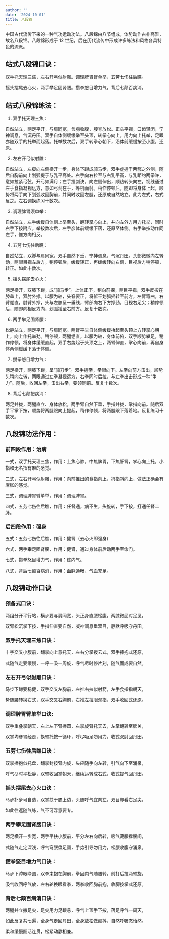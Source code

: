 ```yaml
---
author: ''
date: '2024-10-01'
title: 八段锦
---
```


中国古代流传下来的一种气功运动功法。八段锦由八节组成，体势动作古朴高雅，故名八段锦。八段锦形成于 12 世纪，后在历代流传中形成许多练法和风格各具特色的流派。

## 站式八段锦口诀：

双手托天理三焦，左右开弓似射雕。调理脾胃臂单举，五劳七伤往后瞧。

摇头摆尾去心火，两手攀足固肾腰。攒拳怒目增力气，背后七颠百病消。

## 站式八段锦练法：

1. 双手托天理三焦：

自然站立，两足平开，与肩同宽，含胸收腹，腰脊放松。正头平视，口齿轻闭，宁神调息，气沉丹田。双手自体侧缓缓举至头顶，转拳心向上，用力向上托举，足跟亦随双手的托举而起落。托举数次后，双手转拳心朝下，沿体前缓缓按至小腹，还原。

2. 左右开弓似射雕：

自然站立，左脚向左侧横开一步，身体下蹲成骑马步，双手虚握于两髋之外侧，随后自胸前向上划弧提于与乳平高处。右手向右拉至与右乳平高，与乳距约两拳许，意如拉紧弓弦，开弓如满月；左手捏剑诀，向左侧伸出，顺热转头向左，视线通过左手食指凝视远方，意如弓剑在手，等机而射。稍作停顿后，随即将身体上起，顺势将两手向下划弧收回胸前，并同时收回左腿，还原成自然站立。此为左式，右式反之。左右调换练习十数次。

3. 调理脾胃须单举：

自然站立，左手缓缓自体侧上举至头，翻转掌心向上，并向左外方用力托举，同时右手下按附应。举按数次后，左手彦体前缓缓下落，还原至体侧。右手举按动作同左手，惟方向相反。

4. 五劳七伤往后瞧：

自然站立，双脚与肩同宽，双手自然下垂，宁神调息，气沉丹田。头部微微向左转动，两眼目视左后方，稍停顿后，缓缓转正，再缓缓转向右侧，目视后方稍停顿，转正。如此十数次。

5. 摇头摆尾去心火：

两足横开，双膝下蹲，成“骑马步”。上体正下，稍向前探，两目平视，双手反按在膝盖上，双肘外撑。以腰为轴，头脊要正，将躯干划弧摇转至前方，左臂弯曲，右臂绷直，肘臂外撑，头与左膝呈一垂线，臂部向右下方撑劲，目视右足尖；稍停顿后，随即向相反方向，划弧摇至右前方。反复十数次。

6. 两手攀足固肾腰：

松静站立，两足平开，与肩同宽。两臂平举自体侧缓缓抬起至头顶上方转掌心朝上，向上作托举劲。稍停顿，两腿绷直，以腰为轴，身体前俯，双手顺势攀足，稍作停顿，将身体缓缓直起，双手右势起于头顶之上，两臂伸直，掌心向前，再自身体两侧缓缓下落于体侧。

7. 攒拳怒目增力气：

两足横开，两膝下蹲，呈“骑刀步”。双手握拳，拳眼向下。左拳向前方击出，顺势头稍向左转，两眼通过左拳凝视远方，右拳同时后拉，与左拳出击形成一种“争力”。随后，收回左拳，击出右拳，要领同前。反复十数次。

8. 背后七颠把病消：

两足并拢，两腿直立、身体放松，两手臂自然下垂，手指并拢，掌指向前。随后双手平掌下按，顺势将两腿跟向上提起，稍作停顿，将两腿跟下落着地。反复练习十数次。

## 八段锦功法作用：

### 前四段作用：治病

一式，双手托天理三焦，作用：上焦心肺，中焦脾胃，下焦肝肾，掌心向上托，小指和无名指有麻的感觉。

二式，左右开弓似射雕，作用：向前推出的食指向上，拇指斜向上，做法正确会有麻胀的感觉。

三式，调理脾胃臂单举，作用：调理脾胃。

四式，五劳七伤往后瞧，作用：任督通，病不生，头旋转，手下按，打通任督二脉。

### 后四段作用：强身

五式：五劳七伤往后瞧，作用：健肾（去心火即强身)

六式，两手攀足固肾腰，作用：健肾，通过身体前后动两手至命门。

七式，攒拳怒目增力气，作用：练内气。

八式，背后七颠百病消，作用：血脉通畅，气血充足。

## 八段锦动作口诀

### 预备式口诀：

两组分开平行站，横步要与肩同宽，头正身直腰松腹，两膝微屈对足见，

双臂松沉掌下按，手指伸直要自然，凝神调息垂双目，静默呼吸守丹田。

### 双手托天理三焦口诀：

十字交叉小腹前，翻掌向上意托天，左右分掌拨云式，双手捧抱式还原，

式随气走要缓慢，一呼一吸一周旋，呼气尽时停片刻，随气而成要自然。

### 左右开弓似射雕口诀：

马步下蹲要稳健，双手交叉左胸前，左推右拉似射箭，左手食指指朝天，

势随腰转换右式，双手交叉右胸前，右推左拉眼观指，双手收回式还原。

### 调理脾胃臂单举口诀:

双手重叠掌朝天，右上左下臂捧圆，右掌旋臂托天去，左掌翻转至脾关，

双掌均彦胃经走，换臂托按一循环，呼尽吸足勿用力，收式双肘回丹田。

### 五劳七伤往后瞧口诀：

双掌捧抱似托盘，翻掌封按臂内旋，头应随手向左转，引气向下至涌泉，

呼气尽时平松静，双臂收回掌朝天，继续运转成右式，收式提气回丹田。

### 摇头摆尾去心火口诀：

马步扑步可自选，双掌扶于膝上边，头随呼气宜向左，双目却看右足尖，

如此往返随气练，气不可浮意要专。

### 两手攀足固肾腰口诀：

两足横开一步宽，两手平扶小腹前，平分左右向后转，吸气藏腰撑腰间，

式随气走定深浅，呼气弯腰盘足圆，手势引导勿用力，松腰收腹守涌泉。

### 攒拳怒目增力气口诀：

马步下蹲眼睁圆，双拳束抱在胸前，拳因内气随腰转，前打后拉两臂旋，

吸气收回呼气放，左右轮换眼看拳，两拳收回胸前抱，收脚按掌式还原。

### 背后七颠百病消口诀：

两腿并立撇足尖，足尖用力足跟悬，呼气上顶手下按，落足呼气一周天，

如此反复共七遍，全身气走回丹田，全身放松做颠抖，自然呼吸态怡然。

柔和缓慢圆活连贯，松紧动静相兼。